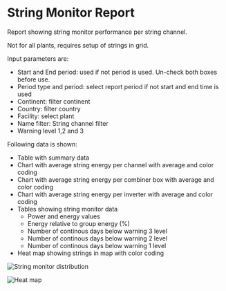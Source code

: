 # String Monitor Report

Report showing string monitor performance per string channel.

Not for all plants, requires setup of strings in grid.

Input parameters are:

* Start and End period: used if not period is used. Un-check both boxes before use.
* Period type and period: select report period if not start and end time is used
* Continent: filter continent
* Country: filter country
* Facility: select plant    
* Name filter: String channel filter
* Warning level 1,2 and 3

Following data is shown:
   
* Table with summary data
* Chart with average string energy per channel with average and color coding
* Chart with average string energy per combiner box with average and color coding
* Chart with average string energy per inverter with average and color coding
* Tables showing string monitor data
    * Power and energy values
    * Energy relative to group energy (%)
    * Number of continous days below warning 3 level
    * Number of continous days below warning 2 level
    * Number of continous days below warning 1 level
* Heat map showing strings in map with color coding

![String monitor distribution](../../../img/stringmonchart.png)

![Heat map](../../../img/Heat%20map.png)